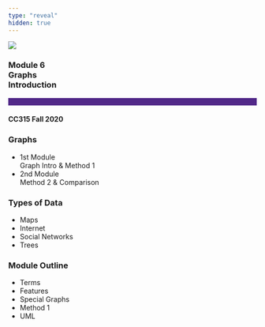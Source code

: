 ```yaml
---
type: "reveal"
hidden: true
---
```


<section>
<img class="stretch plain" src="/images/core-logo-on-white.png">
<h3> Module 6 <br> Graphs <br> Introduction</h3>
<hr style="height:15px;color:512888;background-color:512888;">
<h4>CC315 Fall 2020</h4>
</section>

<section>
<h3>Graphs</h3>
<ul>
<li> 1st Module <br/> Graph Intro & Method 1</li>
<li> 2nd Module <br/> Method 2 & Comparison </li>
</ul>
</section>

<section>
<h3>Types of Data</h3>
<ul>
<li>Maps </li>
<li>Internet </li>
<li>Social Networks </li>
<li>Trees</li>
</ul>
</section>

<section>
<h3>Module Outline</h3>
<ul>
<li>Terms </li>
<li>Features </li>
<li>Special Graphs </li>
<li>Method 1</li>
<li>UML</li>
</ul>
</section>